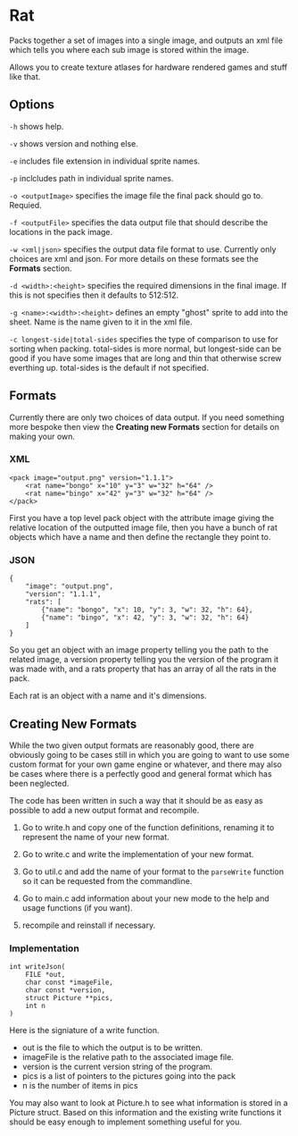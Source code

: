 # Rat
Packs together a set of images into a single image, and outputs an xml file
which tells you where each sub image is stored within the image.

Allows you to create texture atlases for hardware rendered games and stuff like
that.


## Options
`-h` shows help.

`-v` shows version and nothing else.

`-e` includes file extension in individual sprite names.

`-p` inclcludes path in individual sprite names.

`-o <outputImage>` specifies the image file the final pack should go to.
Requied.

`-f <outputFile>` specifies the data output file that should describe the
locations in the pack image.

`-w <xml|json>` specifies the output data file format to use. Currently only
choices are xml and json. For more details on these formats see the **Formats**
section.

`-d <width>:<height>` specifies the required dimensions in the final image. If
this is not specifies then it defaults to 512:512.

`-g <name>:<width>:<height>` defines an empty "ghost" sprite to add into the
sheet. Name is the name given to it in the xml file.

`-c longest-side|total-sides` specifies the type of comparison to use for
sorting when packing. total-sides is more normal, but longest-side can be good
if you have some images that are long and thin that otherwise screw everthing
up. total-sides is the default if not specified.


## Formats
Currently there are only two choices of data output. If you need something more
bespoke then view the **Creating new Formats** section for details on making
your own.


### XML
```
<pack image="output.png" version="1.1.1">
    <rat name="bongo" x="10" y="3" w="32" h="64" />
    <rat name="bingo" x="42" y="3" w="32" h="64" />
</pack>
```

First you have a top level pack object with the attribute image giving the
relative location of the outputted image file, then you have a bunch of rat
objects which have a name and then define the rectangle they point to.


### JSON
```
{
    "image": "output.png",
    "version": "1.1.1",
    "rats": [
        {"name": "bongo", "x": 10, "y": 3, "w": 32, "h": 64},
        {"name": "bingo", "x": 42, "y": 3, "w": 32, "h": 64}
    ]
}
```

So you get an object with an image property telling you the path to the related
image, a version property telling you the version of the program it was made
with, and a rats property that has an array of all the rats in the pack.

Each rat is an object with a name and it's dimensions.


## Creating New Formats
While the two given output formats are reasonably good, there are obviously
going to be cases still in which you are going to want to use some custom
format for your own game engine or whatever, and there may also be cases where
there is a perfectly good and general format which has been neglected.

The code has been written in such a way that it should be as easy as possible
to add a new output format and recompile.

 1. Go to write.h and copy one of the function definitions, renaming it to
   represent the name of your new format.

 2. Go to write.c and write the implementation of your new format.

 3. Go to util.c and add the name of your format to the `parseWrite` function so
   it can be requested from the commandline.

 4. Go to main.c add information about your new mode to the help and usage
   functions (if you want).

 5. recompile and reinstall if necessary.

### Implementation
```
int writeJson(
    FILE *out,
    char const *imageFile,
    char const *version,
    struct Picture **pics,
    int n
)
```
Here is the signiature of a write function. 
 - out is the file to which the output is to be written.
 - imageFile is the relative path to the associated image file.
 - version is the current version string of the program.
 - pics is a list of pointers to the pictures going into the pack
 - n is the number of items in pics

You may also want to look at Picture.h to see what information is stored in
a Picture struct. Based on this information and the existing write functions it
should be easy enough to implement something useful for you.
